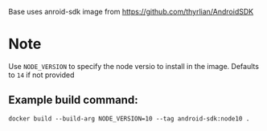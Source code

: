 Base uses anroid-sdk image from https://github.com/thyrlian/AndroidSDK

# Note
Use `NODE_VERSION` to specify the node versio to install in the image. Defaults to `14` if not provided

## Example build command:
```
docker build --build-arg NODE_VERSION=10 --tag android-sdk:node10 .
```